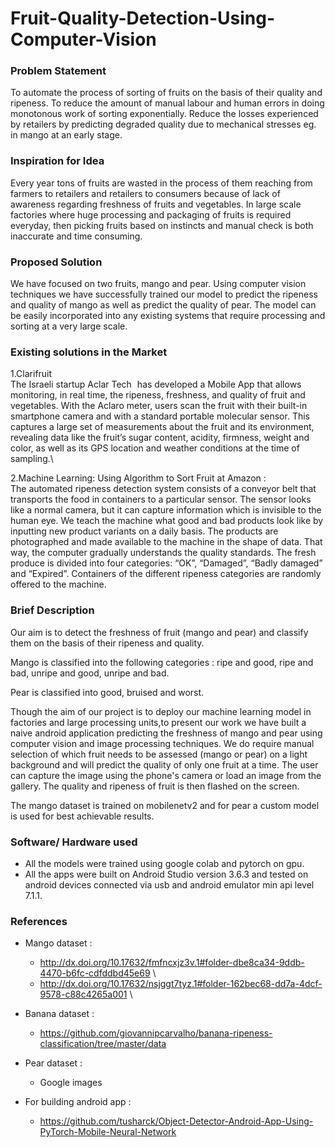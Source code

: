 # Fruit-Quality-Detection-Using-Computer-Vision

### Problem Statement
To automate the process of sorting of fruits on the basis of their quality and ripeness. To reduce the amount of manual labour and human errors in doing monotonous work of sorting exponentially. Reduce the losses experienced by retailers by predicting degraded quality due to mechanical stresses eg. in mango at an early stage.

### Inspiration for Idea
Every year tons of fruits are wasted in the process of them reaching from farmers to retailers and retailers to consumers because of lack of awareness regarding freshness of fruits and vegetables. In large scale factories where huge processing and packaging of fruits is required everyday, then picking fruits based on instincts and manual check is both inaccurate and time consuming. 

### Proposed Solution
We have focused on two fruits, mango and pear.
Using computer vision techniques we have successfully trained our model to predict the ripeness and quality of mango as well as predict the quality of pear. The model can be easily incorporated into any existing systems that require processing and sorting at a very large scale.

### Existing solutions in the Market 

1.Clarifruit \
The Israeli startup Aclar Tech   has developed a Mobile App that allows monitoring, in real time, the ripeness, freshness, and quality of fruit and vegetables. With the Aclaro meter, users scan the fruit with their built-in smartphone camera and with a standard portable molecular sensor. This captures a large set of measurements about the fruit and its environment, revealing data like the fruit’s sugar content, acidity, firmness, weight and color, as well as its GPS location and weather conditions at the time of sampling.\

2.Machine Learning: Using Algorithm to Sort Fruit at Amazon : \
The automated ripeness detection system consists of a conveyor belt that transports the food in containers to a particular sensor. The sensor looks like a normal camera, but it can capture information which is invisible to the human eye. We teach the machine what good and bad products look like by inputting new product variants on a daily basis. The products are photographed and made available to the machine in the shape of data. That way, the computer gradually understands the quality standards.
The fresh produce is divided into four categories: “OK”, “Damaged”, “Badly damaged” and “Expired”. Containers of the different ripeness categories are randomly offered to the machine.


### Brief Description
Our aim is to detect the freshness of fruit (mango and pear) and classify them on the basis of their ripeness and quality. 

Mango is classified into the following categories : ripe and good, ripe and bad, unripe and good, unripe and bad. 

Pear is classified into good, bruised and worst.

Though the aim of our project is to deploy our machine learning model in factories and large processing units,to present our work we have built a naive android application predicting the freshness of mango and pear using computer vision and image processing techniques. 
We do require manual selection of which fruit needs to be assessed (mango or pear) on a light background and will predict the quality of only one fruit at a time. The user can capture the image using the phone's camera or load an image from the gallery. The quality and ripeness of fruit is then flashed on the screen.

The mango dataset is trained on mobilenetv2 and for pear a custom model is used for best achievable results.


### Software/ Hardware used
* All the models were trained using  google colab and pytorch on gpu.
* All the apps were built on Android Studio version 3.6.3 and tested on android devices connected via usb and android emulator min api level 7.1.1.


### References
* Mango dataset :
  * http://dx.doi.org/10.17632/fmfncxjz3v.1#folder-dbe8ca34-9ddb-4470-b6fc-cdfddbd45e69 \
  * http://dx.doi.org/10.17632/nsjggt7tyz.1#folder-162bec68-dd7a-4dcf-9578-c88c4265a001 \
* Banana dataset :
  * https://github.com/giovannipcarvalho/banana-ripeness-classification/tree/master/data
* Pear dataset :
  * Google images

* For building android app :
  * https://github.com/tusharck/Object-Detector-Android-App-Using-PyTorch-Mobile-Neural-Network

